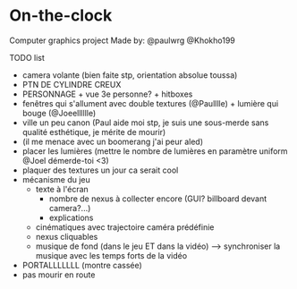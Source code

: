 # On-the-clock
Computer graphics project
Made by:
@paulwrg
@Khokho199

TODO list
 - camera volante (bien faite stp, orientation absolue toussa)
 - PTN DE CYLINDRE CREUX
 - PERSONNAGE + vue 3e personne? + hitboxes
 - fenêtres qui s'allument avec double textures (@Paulllle) + lumière qui bouge (@Joeelllllle)
 - ville un peu canon (Paul aide moi stp, je suis une sous-merde sans qualité esthétique, je mérite de mourir)
 - (il me menace avec un boomerang j'ai peur aled)
 - placer les lumières (mettre le nombre de lumières en paramètre uniform @Joel démerde-toi <3)
 - plaquer des textures un jour ca serait cool
 - mécanisme du jeu
    - texte à l'écran
        - nombre de nexus à collecter encore (GUI? billboard devant camera?...)
        - explications
    - cinématiques avec trajectoire caméra prédéfinie
    - nexus cliquables
    - musique de fond (dans le jeu ET dans la vidéo) --> synchroniser la musique avec les temps forts de la vidéo
 - PORTALLLLLLL (montre cassée)
 - pas mourir en route